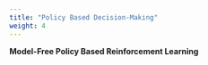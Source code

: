 ```yaml
---
title: "Policy Based Decision-Making"
weight: 4
---
```


**Model-Free Policy Based Reinforcement Learning**